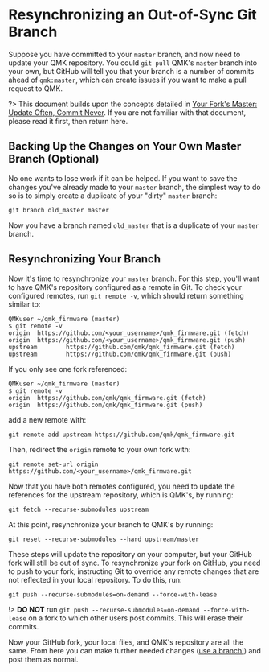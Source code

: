 # Resynchronizing an Out-of-Sync Git Branch

Suppose you have committed to your `master` branch, and now need to update your QMK repository. You could `git pull` QMK's `master` branch into your own, but GitHub will tell you that your branch is a number of commits ahead of `qmk:master`, which can create issues if you want to make a pull request to QMK.

?> This document builds upon the concepts detailed in [Your Fork's Master: Update Often, Commit Never](newbs_git_using_your_master_branch.md). If you are not familiar with that document, please read it first, then return here.

## Backing Up the Changes on Your Own Master Branch (Optional)

No one wants to lose work if it can be helped. If you want to save the changes you've already made to your `master` branch, the simplest way to do so is to simply create a duplicate of your "dirty" `master` branch:

```
git branch old_master master
```

Now you have a branch named `old_master` that is a duplicate of your `master` branch.

## Resynchronizing Your Branch

Now it's time to resynchronize your `master` branch. For this step, you'll want to have QMK's repository configured as a remote in Git. To check your configured remotes, run `git remote -v`, which should return something similar to:

```
QMKuser ~/qmk_firmware (master)
$ git remote -v
origin  https://github.com/<your_username>/qmk_firmware.git (fetch)
origin  https://github.com/<your_username>/qmk_firmware.git (push)
upstream        https://github.com/qmk/qmk_firmware.git (fetch)
upstream        https://github.com/qmk/qmk_firmware.git (push)
```

If you only see one fork referenced:

```
QMKuser ~/qmk_firmware (master)
$ git remote -v
origin  https://github.com/qmk/qmk_firmware.git (fetch)
origin  https://github.com/qmk/qmk_firmware.git (push)
```

add a new remote with:

```
git remote add upstream https://github.com/qmk/qmk_firmware.git
```

Then, redirect the `origin` remote to your own fork with:

```
git remote set-url origin https://github.com/<your_username>/qmk_firmware.git
```

Now that you have both remotes configured, you need to update the references for the upstream repository, which is QMK's, by running:

```
git fetch --recurse-submodules upstream
```

At this point, resynchronize your branch to QMK's by running:

```
git reset --recurse-submodules --hard upstream/master
```

These steps will update the repository on your computer, but your GitHub fork will still be out of sync. To resynchronize your fork on GitHub, you need to push to your fork, instructing Git to override any remote changes that are not reflected in your local repository. To do this, run:

```
git push --recurse-submodules=on-demand --force-with-lease
```

!> **DO NOT** run `git push --recurse-submodules=on-demand --force-with-lease` on a fork to which other users post commits. This will erase their commits.

Now your GitHub fork, your local files, and QMK's repository are all the same. From here you can make further needed changes ([use a branch!](newbs_git_using_your_master_branch.md#making-changes)) and post them as normal.
